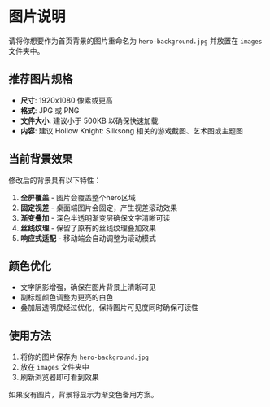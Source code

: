# 图片说明

请将你想要作为首页背景的图片重命名为 `hero-background.jpg` 并放置在 `images` 文件夹中。

## 推荐图片规格

- **尺寸**: 1920x1080 像素或更高
- **格式**: JPG 或 PNG
- **文件大小**: 建议小于 500KB 以确保快速加载
- **内容**: 建议 Hollow Knight: Silksong 相关的游戏截图、艺术图或主题图

## 当前背景效果

修改后的背景具有以下特性：

1. **全屏覆盖** - 图片会覆盖整个hero区域
2. **固定视差** - 桌面端图片会固定，产生视差滚动效果
3. **渐变叠加** - 深色半透明渐变层确保文字清晰可读
4. **丝线纹理** - 保留了原有的丝线纹理叠加效果
5. **响应式适配** - 移动端会自动调整为滚动模式

## 颜色优化

- 文字阴影增强，确保在图片背景上清晰可见
- 副标题颜色调整为更亮的白色
- 叠加层透明度经过优化，保持图片可见度同时确保可读性

## 使用方法

1. 将你的图片保存为 `hero-background.jpg`
2. 放在 `images` 文件夹中
3. 刷新浏览器即可看到效果

如果没有图片，背景将显示为渐变色备用方案。